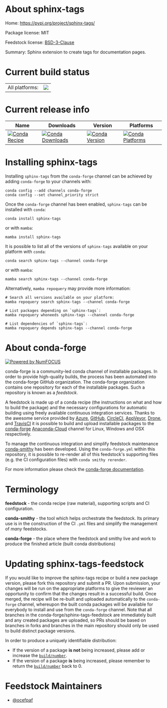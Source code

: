 About sphinx-tags
=================

Home: https://pypi.org/project/sphinx-tags/

Package license: MIT

Feedstock license: [BSD-3-Clause](https://github.com/conda-forge/sphinx-tags-feedstock/blob/main/LICENSE.txt)

Summary: Sphinx extension to create tags for documentation pages.

Current build status
====================


<table><tr><td>All platforms:</td>
    <td>
      <a href="https://dev.azure.com/conda-forge/feedstock-builds/_build/latest?definitionId=17623&branchName=main">
        <img src="https://dev.azure.com/conda-forge/feedstock-builds/_apis/build/status/sphinx-tags-feedstock?branchName=main">
      </a>
    </td>
  </tr>
</table>

Current release info
====================

| Name | Downloads | Version | Platforms |
| --- | --- | --- | --- |
| [![Conda Recipe](https://img.shields.io/badge/recipe-sphinx--tags-green.svg)](https://anaconda.org/conda-forge/sphinx-tags) | [![Conda Downloads](https://img.shields.io/conda/dn/conda-forge/sphinx-tags.svg)](https://anaconda.org/conda-forge/sphinx-tags) | [![Conda Version](https://img.shields.io/conda/vn/conda-forge/sphinx-tags.svg)](https://anaconda.org/conda-forge/sphinx-tags) | [![Conda Platforms](https://img.shields.io/conda/pn/conda-forge/sphinx-tags.svg)](https://anaconda.org/conda-forge/sphinx-tags) |

Installing sphinx-tags
======================

Installing `sphinx-tags` from the `conda-forge` channel can be achieved by adding `conda-forge` to your channels with:

```
conda config --add channels conda-forge
conda config --set channel_priority strict
```

Once the `conda-forge` channel has been enabled, `sphinx-tags` can be installed with `conda`:

```
conda install sphinx-tags
```

or with `mamba`:

```
mamba install sphinx-tags
```

It is possible to list all of the versions of `sphinx-tags` available on your platform with `conda`:

```
conda search sphinx-tags --channel conda-forge
```

or with `mamba`:

```
mamba search sphinx-tags --channel conda-forge
```

Alternatively, `mamba repoquery` may provide more information:

```
# Search all versions available on your platform:
mamba repoquery search sphinx-tags --channel conda-forge

# List packages depending on `sphinx-tags`:
mamba repoquery whoneeds sphinx-tags --channel conda-forge

# List dependencies of `sphinx-tags`:
mamba repoquery depends sphinx-tags --channel conda-forge
```


About conda-forge
=================

[![Powered by
NumFOCUS](https://img.shields.io/badge/powered%20by-NumFOCUS-orange.svg?style=flat&colorA=E1523D&colorB=007D8A)](https://numfocus.org)

conda-forge is a community-led conda channel of installable packages.
In order to provide high-quality builds, the process has been automated into the
conda-forge GitHub organization. The conda-forge organization contains one repository
for each of the installable packages. Such a repository is known as a *feedstock*.

A feedstock is made up of a conda recipe (the instructions on what and how to build
the package) and the necessary configurations for automatic building using freely
available continuous integration services. Thanks to the awesome service provided by
[Azure](https://azure.microsoft.com/en-us/services/devops/), [GitHub](https://github.com/),
[CircleCI](https://circleci.com/), [AppVeyor](https://www.appveyor.com/),
[Drone](https://cloud.drone.io/welcome), and [TravisCI](https://travis-ci.com/)
it is possible to build and upload installable packages to the
[conda-forge](https://anaconda.org/conda-forge) [Anaconda-Cloud](https://anaconda.org/)
channel for Linux, Windows and OSX respectively.

To manage the continuous integration and simplify feedstock maintenance
[conda-smithy](https://github.com/conda-forge/conda-smithy) has been developed.
Using the ``conda-forge.yml`` within this repository, it is possible to re-render all of
this feedstock's supporting files (e.g. the CI configuration files) with ``conda smithy rerender``.

For more information please check the [conda-forge documentation](https://conda-forge.org/docs/).

Terminology
===========

**feedstock** - the conda recipe (raw material), supporting scripts and CI configuration.

**conda-smithy** - the tool which helps orchestrate the feedstock.
                   Its primary use is in the construction of the CI ``.yml`` files
                   and simplify the management of *many* feedstocks.

**conda-forge** - the place where the feedstock and smithy live and work to
                  produce the finished article (built conda distributions)


Updating sphinx-tags-feedstock
==============================

If you would like to improve the sphinx-tags recipe or build a new
package version, please fork this repository and submit a PR. Upon submission,
your changes will be run on the appropriate platforms to give the reviewer an
opportunity to confirm that the changes result in a successful build. Once
merged, the recipe will be re-built and uploaded automatically to the
`conda-forge` channel, whereupon the built conda packages will be available for
everybody to install and use from the `conda-forge` channel.
Note that all branches in the conda-forge/sphinx-tags-feedstock are
immediately built and any created packages are uploaded, so PRs should be based
on branches in forks and branches in the main repository should only be used to
build distinct package versions.

In order to produce a uniquely identifiable distribution:
 * If the version of a package **is not** being increased, please add or increase
   the [``build/number``](https://docs.conda.io/projects/conda-build/en/latest/resources/define-metadata.html#build-number-and-string).
 * If the version of a package **is** being increased, please remember to return
   the [``build/number``](https://docs.conda.io/projects/conda-build/en/latest/resources/define-metadata.html#build-number-and-string)
   back to 0.

Feedstock Maintainers
=====================

* [@ocefpaf](https://github.com/ocefpaf/)


